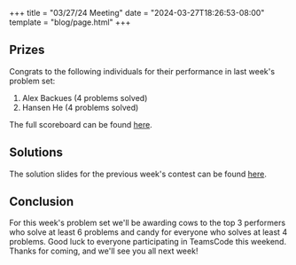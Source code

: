 +++
title = "03/27/24 Meeting"
date = "2024-03-27T18:26:53-08:00"
template = "blog/page.html"
+++

## Prizes

Congrats to the following individuals for their performance in last week's problem set:
1. Alex Backues (4 problems solved)
2. Hansen He (4 problems solved)

The full scoreboard can be found [here](https://codeforces.com/group/56LvjuJGwY/contest/512393/standings/groupmates/true).

## Solutions

The solution slides for the previous week's contest can be found [here](https://docs.google.com/presentation/d/1rVcPBOtd3lzNxN1dVdeyY3k93Y1ir7Mzfyf8FKJnk98/edit?usp=sharing).

## Conclusion

For this week's problem set we'll be awarding cows to the top 3 performers who solve at least 6 problems and candy for everyone who solves at least 4 problems.
Good luck to everyone participating in TeamsCode this weekend.
Thanks for coming, and we'll see you all next week!
